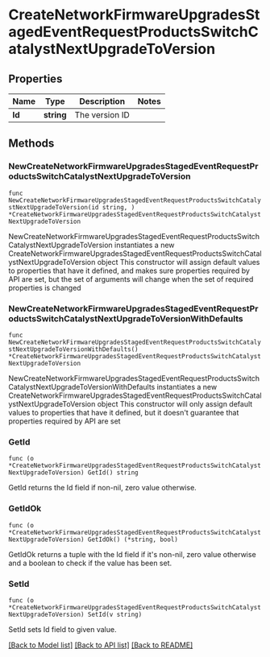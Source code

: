 # CreateNetworkFirmwareUpgradesStagedEventRequestProductsSwitchCatalystNextUpgradeToVersion

## Properties

Name | Type | Description | Notes
------------ | ------------- | ------------- | -------------
**Id** | **string** | The version ID | 

## Methods

### NewCreateNetworkFirmwareUpgradesStagedEventRequestProductsSwitchCatalystNextUpgradeToVersion

`func NewCreateNetworkFirmwareUpgradesStagedEventRequestProductsSwitchCatalystNextUpgradeToVersion(id string, ) *CreateNetworkFirmwareUpgradesStagedEventRequestProductsSwitchCatalystNextUpgradeToVersion`

NewCreateNetworkFirmwareUpgradesStagedEventRequestProductsSwitchCatalystNextUpgradeToVersion instantiates a new CreateNetworkFirmwareUpgradesStagedEventRequestProductsSwitchCatalystNextUpgradeToVersion object
This constructor will assign default values to properties that have it defined,
and makes sure properties required by API are set, but the set of arguments
will change when the set of required properties is changed

### NewCreateNetworkFirmwareUpgradesStagedEventRequestProductsSwitchCatalystNextUpgradeToVersionWithDefaults

`func NewCreateNetworkFirmwareUpgradesStagedEventRequestProductsSwitchCatalystNextUpgradeToVersionWithDefaults() *CreateNetworkFirmwareUpgradesStagedEventRequestProductsSwitchCatalystNextUpgradeToVersion`

NewCreateNetworkFirmwareUpgradesStagedEventRequestProductsSwitchCatalystNextUpgradeToVersionWithDefaults instantiates a new CreateNetworkFirmwareUpgradesStagedEventRequestProductsSwitchCatalystNextUpgradeToVersion object
This constructor will only assign default values to properties that have it defined,
but it doesn't guarantee that properties required by API are set

### GetId

`func (o *CreateNetworkFirmwareUpgradesStagedEventRequestProductsSwitchCatalystNextUpgradeToVersion) GetId() string`

GetId returns the Id field if non-nil, zero value otherwise.

### GetIdOk

`func (o *CreateNetworkFirmwareUpgradesStagedEventRequestProductsSwitchCatalystNextUpgradeToVersion) GetIdOk() (*string, bool)`

GetIdOk returns a tuple with the Id field if it's non-nil, zero value otherwise
and a boolean to check if the value has been set.

### SetId

`func (o *CreateNetworkFirmwareUpgradesStagedEventRequestProductsSwitchCatalystNextUpgradeToVersion) SetId(v string)`

SetId sets Id field to given value.



[[Back to Model list]](../README.md#documentation-for-models) [[Back to API list]](../README.md#documentation-for-api-endpoints) [[Back to README]](../README.md)


